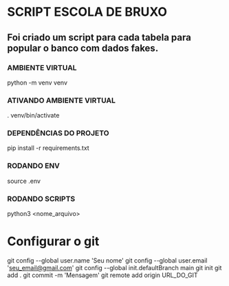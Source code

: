 # SCRIPT ESCOLA DE BRUXO

## Foi criado um script para cada tabela para popular o banco com dados fakes.

### AMBIENTE VIRTUAL
python -m venv venv

### ATIVANDO AMBIENTE VIRTUAL
. venv/bin/activate

### DEPENDÊNCIAS DO PROJETO
pip install -r requirements.txt

### RODANDO ENV
source .env

### RODANDO SCRIPTS
python3 <nome_arquivo>

# Configurar o git
git config --global user.name 'Seu nome'
git config --global user.email 'seu_email@gmail.com'
git config --global init.defaultBranch main
git init
git add .
git commit -m 'Mensagem'
git remote add origin URL_DO_GIT
